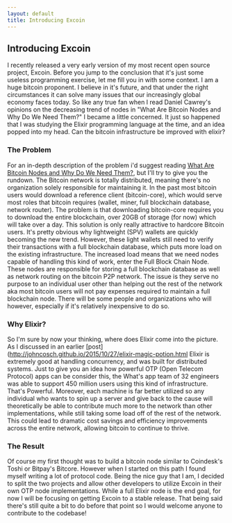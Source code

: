 ```yaml
---
layout: default
title: Introducing Excoin 
---
```

## Introducing Excoin
I recently released a very early version of my most recent open source project, Excoin. Before you jump to the conclusion that it's just some useless programming exercise, let me fill you in with some context. I am a huge bitcoin proponent. I believe in it's future, and that under the right circumstances it can solve many issues that our increasingly global economy faces today. So like any true fan when I read Daniel Cawrey's opinions on the decreasing trend of nodes in "What Are Bitcoin Nodes and Why Do We Need Them?" I became a little concerned. It just so happened that I was studying the Elixir programming language at the time, and an idea popped into my head. Can the bitcoin infrastructure be improved with elixir?

### The Problem
For an in-depth description of the problem i'd suggest reading [What Are Bitcoin Nodes and Why Do We Need Them?](http://www.coindesk.com/bitcoin-nodes-need/), but I'll try to give you the rundown. The Bitcoin network is totally distributed, meaning there's no organization solely responsible for maintaining it. In the past most bitcoin users would download a reference client (bitcoin-core), which would serve most roles that bitcoin requires (wallet, miner, full blockchain database, network router). The problem is that downloading bitcoin-core requires you to download the entire blockchain, over 20GB of storage (for now) which will take over a day. This solution is only really attractive to hardcore Bitcoin users. It's pretty obvious why lightweight (SPV) wallets are quickly becoming the new trend. However, these light wallets still need to verify their transactions with a full blockchain database, which puts more load on the existing infrastructure. The increased load means that we need nodes capable of handling this kind of work, enter the Full Block Chain Node. These nodes are responsible for storing a full blockchain database as well as network routing on the bitcoin P2P network. The issue is they serve no purpose to an individual user other than helping out the rest of the network aka most bitcoin users will not pay expenses required to maintain a full blockchain node. There will be some people and organizations who will however, especially if it's relatively inexpensive to do so.  
### Why Elixir?

So I'm sure by now your thinking, where does Elixir come into the picture. As I discussed in an earlier [post](http://johncosch.github.io/2015/10/27/elixir-magic-potion.html Elixir is extremely good at handling concurrency, and was built for distributed systems. Just to give you an idea how powerful OTP (Open Telecom Protocol) apps can be consider this, the What's app team of 32 engineers was able to support 450 million users using this kind of infrastructure. That's Powerful. Moreover, each machine is far better utilized so any individual who wants to spin up a server and give back to the cause will theoretically be able to contribute much more to the network than other implementations, while still taking some load off of the rest of the network. This could lead to dramatic cost savings and efficiency improvements across the entire network, allowing bitcoin to continue to thrive. 

### The Result

Of course my first thought was to build a bitcoin node similar to Coindesk's Toshi or Bitpay's Bitcore. However when I started on this path I found myself writing a lot of protocol code. Being the nice guy that I am, I decided to split the two projects and allow other developers to utilize Excoin in their own OTP node implementations. While a full Elixir node is the end goal, for now I will be focusing on getting Excoin to a stable release. That being said there's still quite a bit to do before that point so I would welcome anyone to contribute to the codebase! 